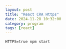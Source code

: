 ```yaml
---
layout: post
title: "React CRA Https"
date: 2024-11-28 10:32:00
category: program
tags: [react]
---
```



```shell
HTTPS=true npm start
```


[jekyll]: http://jekyllrb.com
[jekyll-gh]: https://github.com/jekyll/jekyll
[jekyll-help]: https://github.com/jekyll/jekyll-help

